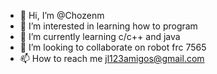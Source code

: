 - 👋 Hi, I’m @Chozenm
- 👀 I’m interested in learning how to program
- 🌱 I’m currently learning c/c++ and java
- 💞️ I’m looking to collaborate on robot frc 7565
- 📫 How to reach me jl123amigos@gmail.com

<!---
Chozenm/Chozenm is a ✨ special ✨ repository because its `README.md` (this file) appears on your GitHub profile.
You can click the Preview link to take a look at your changes.
--->
